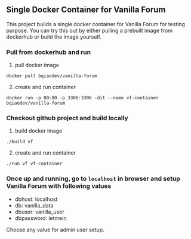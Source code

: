 ## Single Docker Container for Vanilla Forum
This project builds a single docker container for Vanilla Forum for testing purpose.
You can try this out by either pulling a prebuilt image from dockerhub or build the image yourself.

### Pull from dockerhub and run
1. pull docker image
```
docker pull bqiaodev/vanilla-forum
```
2. create and run container
```
docker run -p 80:80 -p 3306:3306 -dit --name vf-container bqiaodev/vanilla-forum
```

### Checkout github project and build locally
1. build docker image
```
./build vf
```
2. create and run container
```
./run vf vf-container
```

### Once up and running, go to `localhost` in browser and setup Vanilla Forum with following values
- dbhost: localhost
- db: vanilla_data
- dbuser: vanilla_user
- dbpassword: letmein

Choose any value for admin user setup.
